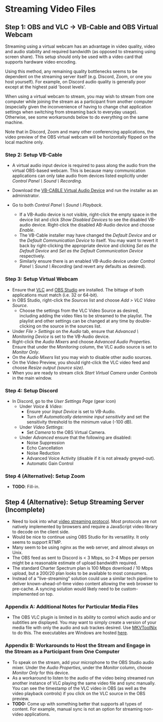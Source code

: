# Streaming Video Files

## Step 1: OBS and VLC -> VB-Cable and OBS Virtual Webcam
Streaming using a virtual webcam has an advantage in video quality, video and audio stability and required bandwidth (as opposed to streaming using screen share). This setup should only be used with a video card that supports hardware video encoding.

Using this method, any remaining quality bottlenecks seems to be dependent on the streaming server itself (e.g. Discord, Zoom, or one you host yourself). For example, on Discord audio quality is generally poor except at the highest paid 'boost levels'.

When using a virtual webcam to stream, you may wish to stream from one computer while joining the stream as a participant from another computer (especially given the inconvenience of having to change chat application settings when switching from streaming back to everyday usage). Otherwise, see some workarounds below to do everything on the same machine. 

Note that in Discord, Zoom and many other conferencing applications, the video preview of the OBS virtual webcam will be horizontally flipped on the local machine only.

### Step 2: Setup VB-Cable
* A virtual audio input device is required to pass along the audio from the virtual OBS-based webcam. This is because many communication applications can only take audio from devices listed explicitly under *Control Panel \ Sound \ Recording*.
* Download the [VB-CABLE Virtual Audio Device](https://vb-audio.com/Cable/) and run the installer as an administrator.

* Go to both *Control Panel \ Sound \ Playback*. 
  * If a VB-Audio device is not visible, right-click the empty space in the device list and click *Show Disabled Devices* to see the disabled VB-audio device. Right-click the disabled AB-Audio device and choose *Enable*.
  * The VB-Cable installer may have changed the *Default Device* and or the *Default Communication Device* to itself. You may want to revert it back by right-clicking the appropriate device and clicking *Set as the Default Device* and *Set as the Default Communication Device* respectively.
  * Similarly ensure there is an enabled VB-Audio device under *Control Panel \ Sound \ Recording* (and revert any defaults as desired).

### Step 3: Setup Virtual Webcam
* Ensure that [VLC](https://www.videolan.org/vlc/) and [OBS Studio](https://obsproject.com/) are installed. The bittage of both applications must match (i.e. 32 or 64-bit).
* In OBS Studio, right-click the *Sources* list and choose *Add > VLC Video Source*. 
  * Choose the settings from the VLC Video Source as desired, including adding the video files to be streamed to the playlist. The playlist and other settings can be changed at any time by double-clicking on the source in the sources list.
* Under *File > Settings* on the *Audio* tab, ensure that *Advanced \ Monitoring Device* is set to the VB-Audio device.
* Right-click the *Audio Mixers* and choose  *Advanced Audio Properties*. Ensure that under the *Monitoring* column, the VLC audio source is set to *Monitor Only*.
* On the *Audio Mixers* list you may wish to disable other audio sources.
* On the Video Preview, you should right-click the VLC video feed and choose *Resize output (source size)*.
* When you are ready to stream click *Start Virtual Camera* under *Controls* in the main window.

### Step 4: Setup Discord
* In Discord, go to the *User Settings Page* (gear icon)
  * Under *Voice & Video*:
    * Ensure your *Input Device* is set to VB-Audio.
    * Turn off *Automatically determine input sensitivity* and set the sensitivity threshold to the minimum value (-100 dB).
  * Under *Video Settings*:
    * Set *Camera* to the OBS Virtual Camera.
  * Under *Advanced* ensure that the following are disabled:
    * Noise Suppression
    * Echo Cancellation
    * Noise Reduction
    * Advanced Voice Activity (disable if it is not already greyed-out).
    * Automatic Gain Control
    
### Step 4 (Alternative): Setup Zoom
 * **TODO**: Fill-in.
 
## Step 4 (Alternative): Setup Streaming Server (Incomplete)
* Need to look into what [video streaming protocol](https://www.wowza.com/blog/streaming-protocols). Most protocols are not natively implemented by browsers and require a JavaScript video library to decode on the client side.
* Would be nice to continue using OBS Studio for its versatility. It only seems to support RTMP.
* Many seem to be using nginx as the web server, and almost always on Unix.
* The OBS feed as sent to Discord is < 3 Mbps, so 3-4 Mbps per person might be a reasonable estimate of upload bandwidth required.
* The standard Charter Spectrum plan is 100 Mbps download / 10 Mbps upload, but a 200/20 plan looks to be available to most consumers.
* Instead of a "live-streaming" solution could use a similar tech pipeline to deliver known-ahead-of-time video content allowing the web browser to pre-cache. A syncing solution would likely need to be custom-implemented on top.
    
### Appendix A: Additional Notes for Particular Media Files
* The OBS VLC plugin is limited in its ability to control which audio and or subtitles are displayed. You may want to simply create a version of your media file with only the audio and sub trackes desired. Use [MKVToolNix](https://mkvtoolnix.download/) to do this. The executables are Windows are hosted [here](https://www.fosshub.com/MKVToolNix.html).
    
### Appendix B: Workarounds to Host the Stream and Engage in the Stream as a Participant from One Computer 
* To speak on the stream, add your microphone to the OBS Studio audio mixer. Under the *Audio Properties*, under the *Monitor* column, choose *Monitor Only* for this device.
* As a workaround to listen to the audio of the video being streamed run another instance of VLC playing the same video file and sync manually. You can see the timestamp of the VLC video in OBS (as well as the video playback controls) if you click on the VLC source in the OBS preview.
* **TODO:** Come up with something better that supports all types of content. For example, manual sync is not an option for streaming non-video applications.
